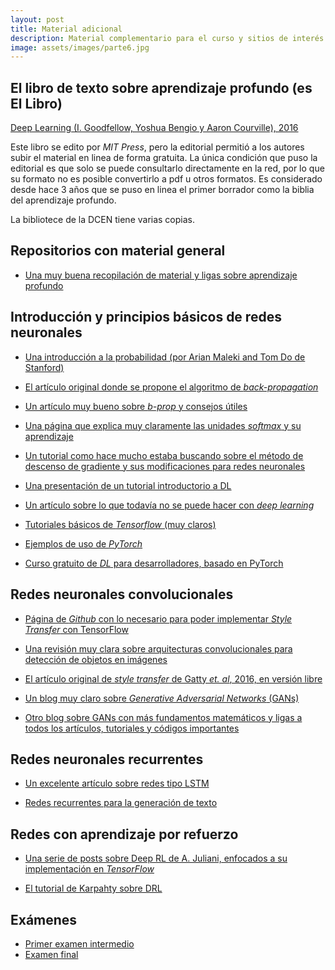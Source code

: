 ```yaml
---
layout: post
title: Material adicional
description: Material complementario para el curso y sitios de interés
image: assets/images/parte6.jpg
---
```


## El libro de texto sobre aprendizaje profundo (es **El Libro**)

[Deep Learning (I. Goodfellow, Yoshua Bengio y Aaron Courville),
2016](http://www.deeplearningbook.org "EL LIBRO de Aprendizaje
Profundo")

Este libro se edito por *MIT Press*, pero la editorial permitió a los
autores subir el material en linea de forma gratuita. La única
condición que puso la editorial es que solo se puede consultarlo
directamente en la red, por lo que su formato no es posible convertirlo a pdf u otros formatos. Es considerado desde hace 3 años que se puso en linea el primer borrador como la biblia del aprendizaje
profundo.

La bibliotece de la DCEN tiene varias copias.

## Repositorios con material general

- [Una muy buena recopilación de material y ligas sobre aprendizaje profundo](https://github.com/osforscience/deep-learning-ocean)

## Introducción y principios básicos de redes neuronales

- [Una introducción a la probabilidad (por Arian Maleki and Tom Do de
  Stanford)](/articulos/cs229-prob.pdf)

- [El artículo original donde se propone el algoritmo de
  *back-propagation*](/articulos/Learning-representations-by-back-propagating-errors.pdf)

- [Un artículo muy bueno sobre *b-prop* y consejos
  útiles](http://yann.lecun.com/exdb/publis/pdf/lecun-98b.pdf)

- [Una página que explica muy claramente las unidades *softmax* y su
  aprendizaje](https://eli.thegreenplace.net/2016/the-softmax-function-and-its-derivative/)

- [Un tutorial como hace mucho estaba buscando sobre el método de
  descenso de gradiente y sus modificaciones para redes
  neuronales](http://ruder.io/optimizing-gradient-descent/index.html)

- [Una presentación de un tutorial introductorio a DL](http://www.iro.umontreal.ca/~bengioy/talks/DL-Tutorial-NIPS2015.pdf)

- [Un artículo sobre lo que todavía no se puede hacer con *deep
  learning*](/articulos/dl_critical.pdf)

- [Tutoriales básicos de *Tensorflow* (muy
  claros)](https://www.tensorflow.org/get_started/)

- [Ejemplos de uso de
  *PyTorch*](http://pytorch.org/tutorials/beginner/pytorch_with_examples.html#)

- [Curso gratuito de *DL* para desarrolladores, basado en
  PyTorch](http://course.fast.ai/index.html)


## Redes neuronales convolucionales

- [Página de *Github* con lo necesario para poder implementar *Style
  Transfer* con
  TensorFlow](https://www.anishathalye.com/2015/12/19/an-ai-that-can-mimic-any-artist/)

- [Una revisión muy clara sobre arquitecturas convolucionales para
detección de objetos en
imágenes](https://towardsdatascience.com/deep-learning-for-object-detection-a-comprehensive-review-73930816d8d9)

- [El artículo original de *style transfer* de Gatty *et. al*, 2016,
  en versión libre](/articulos/style_transfer.pdf)

- [Un blog muy claro sobre *Generative Adversarial Networks* (GANs)](http://bamos.github.io/2016/08/09/deep-completion/)

- [Otro blog sobre GANs con más fundamentos matemáticos y ligas a todos los artículos, tutoriales y códigos importantes](http://bamos.github.io/2016/08/09/deep-completion/)



## Redes neuronales recurrentes

- [Un excelente artículo sobre redes tipo LSTM](https://colah.github.io/posts/2015-08-Understanding-LSTMs/)

- [Redes recurrentes para la generación de texto](http://karpathy.github.io/2015/05/21/rnn-effectiveness/)


## Redes con aprendizaje por refuerzo

- [Una serie de posts sobre Deep RL de A. Juliani, enfocados a su implementación en *TensorFlow*](https://medium.com/emergent-future/simple-reinforcement-learning-with-tensorflow-part-0-q-learning-with-tables-and-neural-networks-d195264329d0)

- [El tutorial de Karpahty sobre DRL](http://karpathy.github.io/2016/05/31/rl/)


## Exámenes

- [Primer examen intermedio](/presentaciones/examen_intermedio_2018b.pdf)
- [Examen final](/articulos/global_2018b.pdf)
